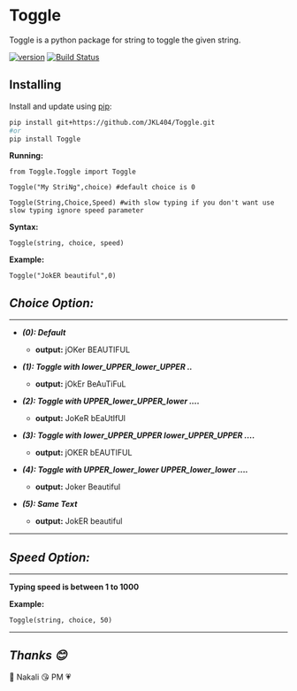 # Toggle
Toggle is a python package for string to toggle the given string.


[![version](https://img.shields.io/badge/version-1.1.3-yellow.svg)](https://pypi.org/project/Toggle/)
[![Build Status](https://travis-ci.org/AlexIoannides/py-package-template.svg?branch=master)](https://pypi.org/project/Toggle/)

## Installing

Install and update using [pip](https://pypi.org/project/Toggle/):

```bash
pip install git+https://github.com/JKL404/Toggle.git
#or
pip install Toggle

```

**Running:**
```
from Toggle.Toggle import Toggle

Toggle("My StriNg",choice) #default choice is 0

Toggle(String,Choice,Speed) #with slow typing if you don't want use slow typing ignore speed parameter
```

**Syntax:**
```
Toggle(string, choice, speed)
```
**Example:**
```
Toggle("JokER beautiful",0)
```
## ***Choice Option:***
__________________
* ***(0): Default***
   - **output:**  jOKer BEAUTIFUL

* ***(1): Toggle with lower_UPPER_lower_UPPER ..***
   - **output:** jOkEr BeAuTiFuL

* ***(2): Toggle with UPPER_lower_UPPER_lower ....***
  - **output:** JoKeR bEaUtIfUl

* ***(3): Toggle with lower_UPPER_UPPER  lower_UPPER_UPPER ....***
  - **output:** jOKER bEAUTIFUL

* ***(4): Toggle with UPPER_lower_lower  UPPER_lower_lower ....***
  - **output:** Joker Beautiful
 
* ***(5): Same Text***
  - **output:** JokER beautiful
  
____________________________
  

## ***Speed Option:***
__________________
**Typing speed is between 1 to 1000**

  **Example:**
```
Toggle(string, choice, 50)
```
  ____________________________
## ***Thanks :blush:***
  :heartbeat: Nakali :kissing_heart:
    PM  :heartpulse:
